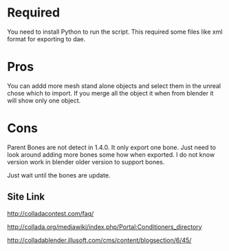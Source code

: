 # Required #
You need to install Python to run the script. This required some files like xml format for exporting to dae.

# Pros #
You can addd more mesh stand alone objects and select them in the unreal chose which to import. If you merge all the object it when from blender it will show only one object.

# Cons #
Parent Bones are not detect in 1.4.0. It only export one bone. Just need to look around adding more bones some how when exported. I do not know version work in blender older version to support bones.


Just wait until the bones are update.
## Site Link ##
http://colladacontest.com/faq/

http://collada.org/mediawiki/index.php/Portal:Conditioners_directory

http://colladablender.illusoft.com/cms/content/blogsection/6/45/